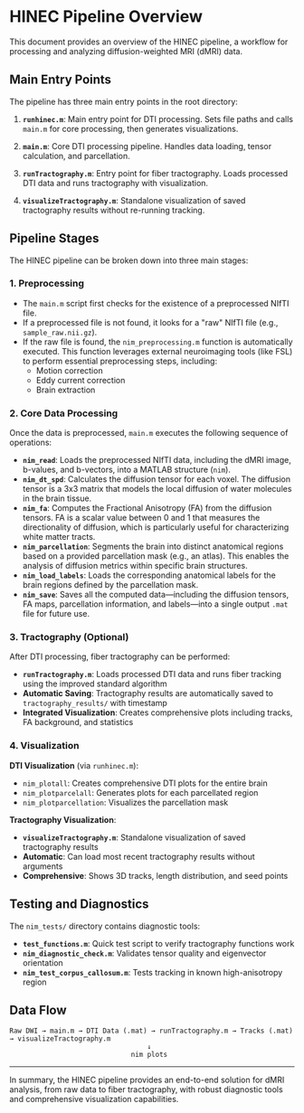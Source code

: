 # HINEC Pipeline Overview

This document provides an overview of the HINEC pipeline, a workflow for processing and analyzing diffusion-weighted MRI (dMRI) data.

## Main Entry Points

The pipeline has three main entry points in the root directory:

1.  **`runhinec.m`**: Main entry point for DTI processing. Sets file paths and calls `main.m` for core processing, then generates visualizations.

2.  **`main.m`**: Core DTI processing pipeline. Handles data loading, tensor calculation, and parcellation.

3.  **`runTractography.m`**: Entry point for fiber tractography. Loads processed DTI data and runs tractography with visualization.

4.  **`visualizeTractography.m`**: Standalone visualization of saved tractography results without re-running tracking.

## Pipeline Stages

The HINEC pipeline can be broken down into three main stages:

### 1. Preprocessing

-   The `main.m` script first checks for the existence of a preprocessed NIfTI file.
-   If a preprocessed file is not found, it looks for a "raw" NIfTI file (e.g., `sample_raw.nii.gz`).
-   If the raw file is found, the `nim_preprocessing.m` function is automatically executed. This function leverages external neuroimaging tools (like FSL) to perform essential preprocessing steps, including:
    -   Motion correction
    -   Eddy current correction
    -   Brain extraction

### 2. Core Data Processing

Once the data is preprocessed, `main.m` executes the following sequence of operations:

-   **`nim_read`**: Loads the preprocessed NIfTI data, including the dMRI image, b-values, and b-vectors, into a MATLAB structure (`nim`).
-   **`nim_dt_spd`**: Calculates the diffusion tensor for each voxel. The diffusion tensor is a 3x3 matrix that models the local diffusion of water molecules in the brain tissue.
-   **`nim_fa`**: Computes the Fractional Anisotropy (FA) from the diffusion tensors. FA is a scalar value between 0 and 1 that measures the directionality of diffusion, which is particularly useful for characterizing white matter tracts.
-   **`nim_parcellation`**: Segments the brain into distinct anatomical regions based on a provided parcellation mask (e.g., an atlas). This enables the analysis of diffusion metrics within specific brain structures.
-   **`nim_load_labels`**: Loads the corresponding anatomical labels for the brain regions defined by the parcellation mask.
-   **`nim_save`**: Saves all the computed data—including the diffusion tensors, FA maps, parcellation information, and labels—into a single output `.mat` file for future use.

### 3. Tractography (Optional)

After DTI processing, fiber tractography can be performed:

-   **`runTractography.m`**: Loads processed DTI data and runs fiber tracking using the improved standard algorithm
-   **Automatic Saving**: Tractography results are automatically saved to `tractography_results/` with timestamp
-   **Integrated Visualization**: Creates comprehensive plots including tracks, FA background, and statistics

### 4. Visualization

**DTI Visualization** (via `runhinec.m`):
-   `nim_plotall`: Creates comprehensive DTI plots for the entire brain
-   `nim_plotparcelall`: Generates plots for each parcellated region  
-   `nim_plotparcellation`: Visualizes the parcellation mask

**Tractography Visualization**:
-   **`visualizeTractography.m`**: Standalone visualization of saved tractography results
-   **Automatic**: Can load most recent tractography results without arguments
-   **Comprehensive**: Shows 3D tracks, length distribution, and seed points

## Testing and Diagnostics

The `nim_tests/` directory contains diagnostic tools:

-   **`test_functions.m`**: Quick test script to verify tractography functions work
-   **`nim_diagnostic_check.m`**: Validates tensor quality and eigenvector orientation
-   **`nim_test_corpus_callosum.m`**: Tests tracking in known high-anisotropy region

## Data Flow

```
Raw DWI → main.m → DTI Data (.mat) → runTractography.m → Tracks (.mat) → visualizeTractography.m
                                  ↓
                              nim plots
```

---

In summary, the HINEC pipeline provides an end-to-end solution for dMRI analysis, from raw data to fiber tractography, with robust diagnostic tools and comprehensive visualization capabilities.
